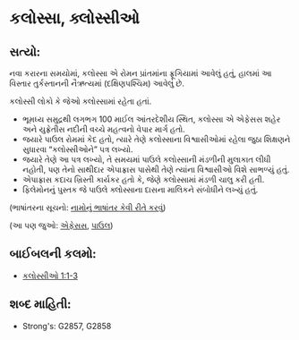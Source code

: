 # કલોસ્સા, ક્લોસ્સીઓ 

## સત્યો: 

નવા કરારના સમયોમાં, કલોસ્સા એ રોમન પ્રાંતમાંના ફ્રૂગિયામાં આવેલું હતું, હાલમાં આ વિસ્તાર તુર્કસ્તાનની નૈઋત્યમાં (દક્ષિણપશ્ચિમ) આવેલું છે.

કલોસ્સી લોકો કે જેઓ કલોસ્સામાં રહેતા હતાં.

* ભૂમધ્ય સમુદ્રથી લગભગ 100 માઈલ આંતરદેશીય સ્થિત, કલોસ્સા એ એફેસસ શહેર અને યુફ્રેતીસ નદીની વચ્ચે મહત્વનો વેપાર માર્ગ હતો.
* જયારે પાઉલ રોમમાં કેદ હતો, ત્યારે તેણે કલોસ્સાના વિશ્વાસીઓમાં રહેલા જુઠા શિક્ષણને સુધારવા “કલોસ્સીઓને” પત્ર લખ્યો.
* જયારે તેણે આ પત્ર લખ્યો, તે સમયમાં પાઉલે કલોસ્સાની મંડળીની મુલાકાત લીધી નહોતી, પણ તેનો સાથીદાર એપાફ્રાસ પાસેથી તેણે ત્યાંના વિશ્વાસીઓ વિશે સાભળ્યું હતું.
* એપાફ્રાસ કદાચ ખ્રિસ્તી કાર્યકર હતો કે, જેણે કલોસ્સામાં મંડળી ચાલુ કરી હતી.
* ફિલેમોનનું પુસ્તક જે પાઉલે ક્લોસ્સાના દાસના માલિકને સંબોધીને લખ્યું હતું.

(ભાષાંતરના સૂચનો: [નામોનું ભાષાંતર કેવી રીતે કરવું](rc://gu/ta/man/translate/translate-names))

(આ પણ જુઓ: [એફેસસ](../names/ephesus.md), [પાઉલ](../names/paul.md))

## બાઈબલની કલમો: 

* [કલોસ્સીઓ 1:1-3](rc://gu/tn/help/col/01/01)

## શબ્દ માહિતી: 

* Strong's: G2857, G2858
